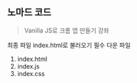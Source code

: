 ## 노마드 코드
>Vanilla JS로 크롬 앱 만들기 강좌

최종 파일 index.html로 불러오기
필수 다운 파일

1. index.html
2. index.js
3. index.css
